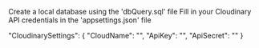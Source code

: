 Create a local database using the 'dbQuery.sql' file
Fill in your Cloudinary API credentials in the 'appsettings.json' file

"CloudinarySettings": {
  "CloudName": "",
  "ApiKey": "",
  "ApiSecret": ""
}
